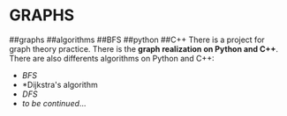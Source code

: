 # GRAPHS
##graphs ##algorithms ##BFS ##python ##C++
There is a project for graph theory practice.
There is the **graph realization on Python and C++**.
There are also differents algorithms on Python and C++:
+ *BFS*
+ *Dijkstra's algorithm
+ *DFS*
+ *to be continued*...
